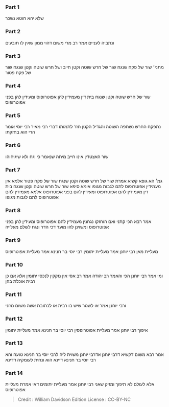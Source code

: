 
### Part 1
שלא יהא חוטא נשכר

### Part 2
ונתביה לעניים אמר רב מרי משום דהוי ממון שאין לו תובעים

### Part 3
מתני׳ שור של פקח שנגח שור של חרש שוטה וקטן חייב ושל חרש שוטה וקטן שנגח שור של פקח פטור

### Part 4
שור של חרש שוטה וקטן שנגח בית דין מעמידין להן אפוטרופוס ומעידין להן בפני אפוטרופוס

### Part 5
נתפקח החרש נשתפה השוטה והגדיל הקטן חזר לתמותו דברי רבי מאיר רבי יוסי אומר הרי הוא בחזקתו

### Part 6
שור האצטדין אינו חייב מיתה שנאמר כי יגח ולא שיגיחוהו

### Part 7
גמ׳ הא גופא קשיא אמרת שור של חרש שוטה וקטן שנגח שור של פקח פטור אלמא אין מעמידין אפוטרופוס לתם לגבות מגופו אימא סיפא שור של חרש שוטה וקטן שנגח בית דין מעמידין להם אפוטרופוס ומעידין להם בפני אפוטרופוס אלמא מעמידין להם אפוטרופוס לתם לגבות מגופו

### Part 8
אמר רבא הכי קתני ואם הוחזקו נגחנין מעמידין להם אפוטרופוס ומעידין להן בפני אפוטרופוס ומשוינן להו מועד דכי הדר ונגח לשלם מעלייה

### Part 9
מעליית מאן רבי יוחנן אמר מעליית יתומין רבי יוסי בר חנינא אמר מעליית אפוטרופוס

### Part 10
ומי אמר רבי יוחנן הכי והאמר רב יהודה אמר רב אסי אין נזקקין לנכסי יתומין אלא אם כן רבית אוכלת בהן

### Part 11
ורבי יוחנן אמר או לשטר שיש בו רבית או לכתובת אשה משום מזוני

### Part 12
איפוך רבי יוחנן אמר מעליית אפוטרופסין רבי יוסי בר חנינא אמר מעליית יתומין

### Part 13
אמר רבא משום דקשיא דרבי יוחנן אדרבי יוחנן משוית ליה לרבי יוסי בר חנינא טועה והא רבי יוסי בר חנינא דיינא הוא ונחית לעומקיה דדינא

### Part 14
אלא לעולם לא תיפוך ומזיק שאני רבי יוחנן אמר מעליית יתומים דאי אמרת מעליית אפוטרופוס

>Credit : William Davidson Edition
>License : CC-BY-NC